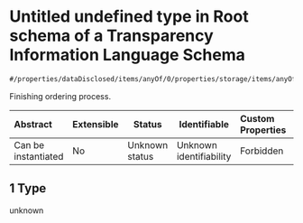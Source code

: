# Untitled undefined type in Root schema of a Transparency Information Language Schema

```txt
#/properties/dataDisclosed/items/anyOf/0/properties/storage/items/anyOf/0/properties/temporal#/properties/dataDisclosed/items/anyOf/0/properties/storage/items/anyOf/0/properties/temporal/examples/0/1
```

Finishing ordering process.


| Abstract            | Extensible | Status         | Identifiable            | Custom Properties | Additional Properties | Access Restrictions | Defined In                                                           |
| :------------------ | ---------- | -------------- | ----------------------- | :---------------- | --------------------- | ------------------- | -------------------------------------------------------------------- |
| Can be instantiated | No         | Unknown status | Unknown identifiability | Forbidden         | Allowed               | none                | [tilt-schema.json\*](../out/tilt-schema.json "open original schema") |

## 1 Type

unknown

